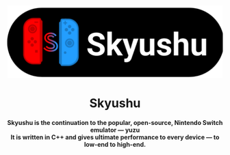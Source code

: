 <p align="center">
	<img src="skyushu.png" width="" height="" alt="Skyushu" />  
</p>

<h1 align="center"><b>Skyushu</b>
<br>
<h4 align="center"><b>Skyushu</b> is the continuation to the popular, open-source, Nintendo Switch emulator — yuzu
<br>
It is written in C++ and gives ultimate performance to every device — to low-end to high-end.
</h4>
